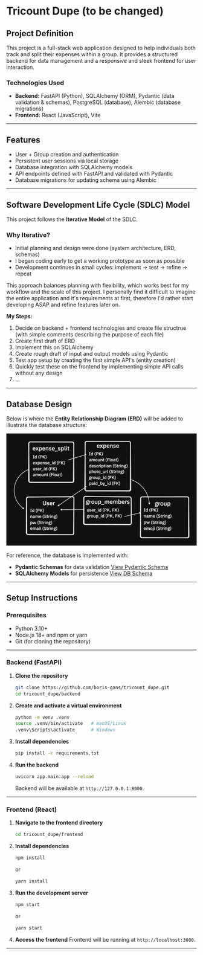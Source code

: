 # Tricount Dupe (to be changed)

## Project Definition
This project is a full-stack web application designed to help individuals both track and split their expenses within a group. It provides a structured backend for data management and a responsive and sleek frontend for user interaction.

### Technologies Used
- **Backend:** FastAPI (Python), SQLAlchemy (ORM), Pydantic (data validation & schemas), PostgreSQL (database), Alembic (database migrations)
- **Frontend:** React (JavaScript), Vite
<!-- - **Other Tools:** ERD for database design, Local Storage for persisting user data   -->

---

## Features
- User + Group creation and authentication  
- Persistent user sessions via local storage  
- Database integration with SQLAlchemy models  
- API endpoints defined with FastAPI and validated with Pydantic  
- Database migrations for updating schema using Alembic
<!-- - (More features will be expanded here in the future…)   -->

---

## Software Development Life Cycle (SDLC) Model
This project follows the **Iterative Model** of the SDLC.  

### Why Iterative?
- Initial planning and design were done (system architecture, ERD, schemas)
- I began coding early to get a working prototype as soon as possible
- Development continues in small cycles: implement → test → refine → repeat

This approach balances planning with flexibility, which works best for my workflow and the scale of this project. I personally find it difficult to imagine the entire application and it's requirements at first, therefore I'd rather start developing ASAP and refine features later on.

**My Steps:**
1. Decide on backend + frontend technologies and create file structrue (with simple comments describing the purpose of each file)
2. Create first draft of ERD
3. Implement this on SQLAlchemy
4. Create rough draft of input and output models using Pydantic
5. Test app setup by creating the first simple API's (entity creation)
6. Quickly test these on the frontend by implementing simple API calls without any design
7. ...

---


## Database Design
Below is where the **Entity Relationship Diagram (ERD)** will be added to illustrate the database structure:

![ERD Placeholder](docs/erd_1.png)

For reference, the database is implemented with:
- **Pydantic Schemas** for data validation [View Pydantic Schema](./backend/app/db/schemas.py)
- **SQLAlchemy Models** for persistence [View DB Schema](./backend/app/db/models.py)

---

## Setup Instructions

### Prerequisites
- Python 3.10+  
- Node.js 18+ and npm or yarn  
- Git (for cloning the repository)  

---

### Backend (FastAPI)

1. **Clone the repository**  
   ```bash
   git clone https://github.com/boris-gans/tricount_dupe.git
   cd tricount_dupe/backend
    ```

2. **Create and activate a virtual environment**
   ```bash
   python -m venv .venv
   source .venv/bin/activate   # macOS/Linux
   .venv\Scripts\activate      # Windows
    ```

3. **Install dependencies**
   ```bash
   pip install -r requirements.txt
   ```

4. **Run the backend**
   ```bash
   uvicorn app.main:app --reload
   ```

   Backend will be available at `http://127.0.0.1:8000`.


---

### Frontend (React)

1. **Navigate to the frontend directory**

   ```bash
   cd tricount_dupe/frontend
   ```

2. **Install dependencies**

   ```bash
   npm install
   ```

   or

   ```bash
   yarn install
   ```

3. **Run the development server**

   ```bash
   npm start
   ```

   or

   ```bash
   yarn start
   ```

4. **Access the frontend**
   Frontend will be running at `http://localhost:3000`.


---